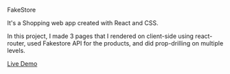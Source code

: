 FakeStore

It's a Shopping web app created with React and CSS.

In this project, I made 3 pages that I rendered on client-side using react-router, used Fakestore API for the products, and did prop-drilling on multiple levels.

[Live Demo](https://raven-fakestore.netlify.app/)

